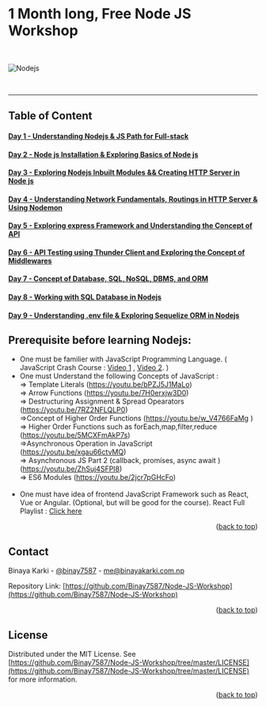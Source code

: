 # 1 Month long, Free Node JS Workshop

<br/>

![Nodejs ](https://miro.medium.com/max/720/1*cqQsY4mgoBbzWgG_XCYSjg.png)

<br/>

* * *
<!-- TABLE OF CONTENT -->
## Table of Content
#### [Day 1 - Understanding Nodejs & JS Path for Full-stack](./day1)
#### [Day 2 - Node js Installation & Exploring Basics of Node js](./day2)
#### [Day 3 - Exploring Nodejs Inbuilt Modules && Creating HTTP Server in Node js](./day3)
#### [Day 4 - Understanding Network Fundamentals, Routings in HTTP Server & Using Nodemon](./day4)
#### [Day 5 - Exploring express Framework and Understanding the Concept of API](./day5)
#### [Day 6 - API Testing using Thunder Client and Exploring the Concept of Middlewares](./day6)
#### [Day 7 - Concept of Database, SQL, NoSQL, DBMS, and ORM](./day7)
#### [Day 8 - Working with SQL Database in Nodejs](./day8)
#### [Day 9 - Understanding .env file & Exploring Sequelize ORM in Nodejs](./day9)

<!-- PREREQUISITE -->
## Prerequisite before learning Nodejs:

- One must be familier with JavaScript Programming Language.
  ( JavaScript Crash Course : [Video 1](https://youtu.be/jtdlCWiXZGE) , [Video 2](https://youtu.be/3Yc40RINnG0). ) <br/>
- One must Understand the following Concepts of JavaScript :<br/>
  => Template Literals (https://youtu.be/bPZJ5J1MaLo)<br/>
  => Arrow Functions (https://youtu.be/7H0erxjw3D0)<br/>
  => Destructuring Assignment & Spread Opearators (https://youtu.be/7RZ2NFLQLP0)<br/>
  =>Concept of Higher Order Functions (https://youtu.be/w_V4766FaMg )<br/>
  => Higher Order Functions such as forEach,map,filter,reduce (https://youtu.be/5MCXFmAkP7s)<br/>
  =>Asynchronous Operation in JavaScript (https://youtu.be/xgau66ctvMQ) <br/>
  => Asynchronous JS Part 2 (callback, promises, async await ) (https://youtu.be/ZhSuj4SFPI8)<br/>
  => ES6 Modules (https://youtu.be/2jcr7pGHcFo)<br/><br/>
- One must have idea of frontend JavaScript Framework such as React, Vue or Angular. (Optional, but will be good for the course).
  React Full Playlist : [Click here](https://bit.ly/ek_react_js_playlist)

<p align="right">(<a href="#top">back to top</a>)</p>

<!-- CONTACT -->
## Contact

Binaya Karki - [@binay7587](https://www.linkedin.com/binay7587) - me@binayakarki.com.np

Repository Link: [https://github.com/Binay7587/Node-JS-Workshop](https://github.com/Binay7587/Node-JS-Workshop)

<p align="right">(<a href="#top">back to top</a>)</p>

<!-- LICENSE -->
## License

Distributed under the MIT License. See [https://github.com/Binay7587/Node-JS-Workshop/tree/master/LICENSE](https://github.com/Binay7587/Node-JS-Workshop/tree/master/LICENSE) for more information.

<p align="right">(<a href="#top">back to top</a>)</p>
